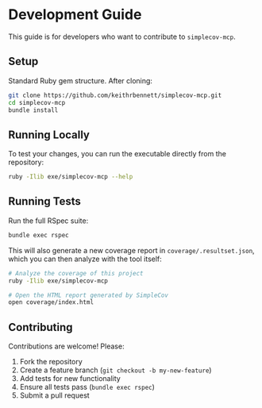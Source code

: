 # Development Guide

This guide is for developers who want to contribute to `simplecov-mcp`.

## Setup

Standard Ruby gem structure. After cloning:

```sh
git clone https://github.com/keithrbennett/simplecov-mcp.git
cd simplecov-mcp
bundle install
```

## Running Locally

To test your changes, you can run the executable directly from the repository:

```sh
ruby -Ilib exe/simplecov-mcp --help
```

## Running Tests

Run the full RSpec suite:

```sh
bundle exec rspec
```

This will also generate a new coverage report in `coverage/.resultset.json`, which you can then analyze with the tool itself:

```sh
# Analyze the coverage of this project
ruby -Ilib exe/simplecov-mcp

# Open the HTML report generated by SimpleCov
open coverage/index.html
```

## Contributing

Contributions are welcome! Please:

1. Fork the repository
2. Create a feature branch (`git checkout -b my-new-feature`)
3. Add tests for new functionality
4. Ensure all tests pass (`bundle exec rspec`)
5. Submit a pull request
